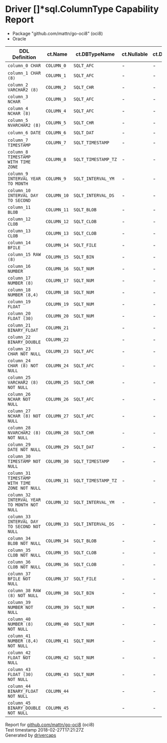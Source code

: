 
# Driver &#91;&#93;&#42;sql.ColumnType Capability Report

- Package "github.com/mattn/go-oci8" (oci8)
- Oracle

<table>
	<thead>
		<tr>
			<th>DDL Definition</th><th>ct.Name</th><th>ct.DBTypeName</th><th>ct.Nullable</th><th>ct.DecimalSize</th><th>ct.Length</th><th>ct.ScanType</th>
		</tr>
	</thead>
	<tbody>
		<tr>
			<td nowrap><code>column_0 CHAR</code></td>
			<td nowrap><code>COLUMN_0</code></td>
			<td nowrap><code>SQLT_AFC</code></td>
			<td>-</td>
			<td>-</td>
			<td nowrap><code>1</code></td>
			<td nowrap><code>[]string</code></td>
		</tr>
		<tr>
			<td nowrap><code>column_1 CHAR (8)</code></td>
			<td nowrap><code>COLUMN_1</code></td>
			<td nowrap><code>SQLT_AFC</code></td>
			<td>-</td>
			<td>-</td>
			<td nowrap><code>8</code></td>
			<td nowrap><code>[]string</code></td>
		</tr>
		<tr>
			<td nowrap><code>column_2 VARCHAR2 (8)</code></td>
			<td nowrap><code>COLUMN_2</code></td>
			<td nowrap><code>SQLT_CHR</code></td>
			<td>-</td>
			<td>-</td>
			<td nowrap><code>8</code></td>
			<td nowrap><code>[]string</code></td>
		</tr>
		<tr>
			<td nowrap><code>column_3 NCHAR</code></td>
			<td nowrap><code>COLUMN_3</code></td>
			<td nowrap><code>SQLT_AFC</code></td>
			<td>-</td>
			<td>-</td>
			<td nowrap><code>2</code></td>
			<td nowrap><code>[]string</code></td>
		</tr>
		<tr>
			<td nowrap><code>column_4 NCHAR (8)</code></td>
			<td nowrap><code>COLUMN_4</code></td>
			<td nowrap><code>SQLT_AFC</code></td>
			<td>-</td>
			<td>-</td>
			<td nowrap><code>16</code></td>
			<td nowrap><code>[]string</code></td>
		</tr>
		<tr>
			<td nowrap><code>column_5 NVARCHAR2 (8)</code></td>
			<td nowrap><code>COLUMN_5</code></td>
			<td nowrap><code>SQLT_CHR</code></td>
			<td>-</td>
			<td>-</td>
			<td nowrap><code>16</code></td>
			<td nowrap><code>[]string</code></td>
		</tr>
		<tr>
			<td nowrap><code>column_6 DATE</code></td>
			<td nowrap><code>COLUMN_6</code></td>
			<td nowrap><code>SQLT_DAT</code></td>
			<td>-</td>
			<td>-</td>
			<td nowrap><code>7</code></td>
			<td nowrap><code>[]string</code></td>
		</tr>
		<tr>
			<td nowrap><code>column_7 TIMESTAMP</code></td>
			<td nowrap><code>COLUMN_7</code></td>
			<td nowrap><code>SQLT_TIMESTAMP</code></td>
			<td>-</td>
			<td>-</td>
			<td nowrap><code>11</code></td>
			<td nowrap><code>[]string</code></td>
		</tr>
		<tr>
			<td nowrap><code>column_8 TIMESTAMP WITH TIME ZONE</code></td>
			<td nowrap><code>COLUMN_8</code></td>
			<td nowrap><code>SQLT_TIMESTAMP_TZ</code></td>
			<td>-</td>
			<td>-</td>
			<td nowrap><code>13</code></td>
			<td nowrap><code>[]string</code></td>
		</tr>
		<tr>
			<td nowrap><code>column_9 INTERVAL YEAR TO MONTH</code></td>
			<td nowrap><code>COLUMN_9</code></td>
			<td nowrap><code>SQLT_INTERVAL_YM</code></td>
			<td>-</td>
			<td>-</td>
			<td nowrap><code>5</code></td>
			<td nowrap><code>[]string</code></td>
		</tr>
		<tr>
			<td nowrap><code>column_10 INTERVAL DAY TO SECOND</code></td>
			<td nowrap><code>COLUMN_10</code></td>
			<td nowrap><code>SQLT_INTERVAL_DS</code></td>
			<td>-</td>
			<td>-</td>
			<td nowrap><code>11</code></td>
			<td nowrap><code>[]string</code></td>
		</tr>
		<tr>
			<td nowrap><code>column_11 BLOB</code></td>
			<td nowrap><code>COLUMN_11</code></td>
			<td nowrap><code>SQLT_BLOB</code></td>
			<td>-</td>
			<td>-</td>
			<td nowrap><code>4000</code></td>
			<td nowrap><code>[]string</code></td>
		</tr>
		<tr>
			<td nowrap><code>column_12 CLOB</code></td>
			<td nowrap><code>COLUMN_12</code></td>
			<td nowrap><code>SQLT_CLOB</code></td>
			<td>-</td>
			<td>-</td>
			<td nowrap><code>4000</code></td>
			<td nowrap><code>[]string</code></td>
		</tr>
		<tr>
			<td nowrap><code>column_13 CLOB</code></td>
			<td nowrap><code>COLUMN_13</code></td>
			<td nowrap><code>SQLT_CLOB</code></td>
			<td>-</td>
			<td>-</td>
			<td nowrap><code>4000</code></td>
			<td nowrap><code>[]string</code></td>
		</tr>
		<tr>
			<td nowrap><code>column_14 BFILE</code></td>
			<td nowrap><code>COLUMN_14</code></td>
			<td nowrap><code>SQLT_FILE</code></td>
			<td>-</td>
			<td>-</td>
			<td nowrap><code>530</code></td>
			<td nowrap><code>[]string</code></td>
		</tr>
		<tr>
			<td nowrap><code>column_15 RAW (8)</code></td>
			<td nowrap><code>COLUMN_15</code></td>
			<td nowrap><code>SQLT_BIN</code></td>
			<td>-</td>
			<td>-</td>
			<td nowrap><code>8</code></td>
			<td nowrap><code>[]string</code></td>
		</tr>
		<tr>
			<td nowrap><code>column_16 NUMBER</code></td>
			<td nowrap><code>COLUMN_16</code></td>
			<td nowrap><code>SQLT_NUM</code></td>
			<td>-</td>
			<td>-</td>
			<td nowrap><code>22</code></td>
			<td nowrap><code>[]string</code></td>
		</tr>
		<tr>
			<td nowrap><code>column_17 NUMBER (8)</code></td>
			<td nowrap><code>COLUMN_17</code></td>
			<td nowrap><code>SQLT_NUM</code></td>
			<td>-</td>
			<td>-</td>
			<td nowrap><code>22</code></td>
			<td nowrap><code>[]string</code></td>
		</tr>
		<tr>
			<td nowrap><code>column_18 NUMBER (8,4)</code></td>
			<td nowrap><code>COLUMN_18</code></td>
			<td nowrap><code>SQLT_NUM</code></td>
			<td>-</td>
			<td>-</td>
			<td nowrap><code>22</code></td>
			<td nowrap><code>[]string</code></td>
		</tr>
		<tr>
			<td nowrap><code>column_19 FLOAT</code></td>
			<td nowrap><code>COLUMN_19</code></td>
			<td nowrap><code>SQLT_NUM</code></td>
			<td>-</td>
			<td>-</td>
			<td nowrap><code>22</code></td>
			<td nowrap><code>[]string</code></td>
		</tr>
		<tr>
			<td nowrap><code>column_20 FLOAT (30)</code></td>
			<td nowrap><code>COLUMN_20</code></td>
			<td nowrap><code>SQLT_NUM</code></td>
			<td>-</td>
			<td>-</td>
			<td nowrap><code>22</code></td>
			<td nowrap><code>[]string</code></td>
		</tr>
		<tr>
			<td nowrap><code>column_21 BINARY_FLOAT</code></td>
			<td nowrap><code>COLUMN_21</code></td>
			<td/>
			<td>-</td>
			<td>-</td>
			<td nowrap><code>4</code></td>
			<td nowrap><code>[]string</code></td>
		</tr>
		<tr>
			<td nowrap><code>column_22 BINARY_DOUBLE</code></td>
			<td nowrap><code>COLUMN_22</code></td>
			<td/>
			<td>-</td>
			<td>-</td>
			<td nowrap><code>8</code></td>
			<td nowrap><code>[]string</code></td>
		</tr>
		<tr>
			<td nowrap><code>column_23 CHAR NOT NULL</code></td>
			<td nowrap><code>COLUMN_23</code></td>
			<td nowrap><code>SQLT_AFC</code></td>
			<td>-</td>
			<td>-</td>
			<td nowrap><code>1</code></td>
			<td nowrap><code>[]string</code></td>
		</tr>
		<tr>
			<td nowrap><code>column_24 CHAR (8) NOT NULL</code></td>
			<td nowrap><code>COLUMN_24</code></td>
			<td nowrap><code>SQLT_AFC</code></td>
			<td>-</td>
			<td>-</td>
			<td nowrap><code>8</code></td>
			<td nowrap><code>[]string</code></td>
		</tr>
		<tr>
			<td nowrap><code>column_25 VARCHAR2 (8) NOT NULL</code></td>
			<td nowrap><code>COLUMN_25</code></td>
			<td nowrap><code>SQLT_CHR</code></td>
			<td>-</td>
			<td>-</td>
			<td nowrap><code>8</code></td>
			<td nowrap><code>[]string</code></td>
		</tr>
		<tr>
			<td nowrap><code>column_26 NCHAR NOT NULL</code></td>
			<td nowrap><code>COLUMN_26</code></td>
			<td nowrap><code>SQLT_AFC</code></td>
			<td>-</td>
			<td>-</td>
			<td nowrap><code>2</code></td>
			<td nowrap><code>[]string</code></td>
		</tr>
		<tr>
			<td nowrap><code>column_27 NCHAR (8) NOT NULL</code></td>
			<td nowrap><code>COLUMN_27</code></td>
			<td nowrap><code>SQLT_AFC</code></td>
			<td>-</td>
			<td>-</td>
			<td nowrap><code>16</code></td>
			<td nowrap><code>[]string</code></td>
		</tr>
		<tr>
			<td nowrap><code>column_28 NVARCHAR2 (8) NOT NULL</code></td>
			<td nowrap><code>COLUMN_28</code></td>
			<td nowrap><code>SQLT_CHR</code></td>
			<td>-</td>
			<td>-</td>
			<td nowrap><code>16</code></td>
			<td nowrap><code>[]string</code></td>
		</tr>
		<tr>
			<td nowrap><code>column_29 DATE NOT NULL</code></td>
			<td nowrap><code>COLUMN_29</code></td>
			<td nowrap><code>SQLT_DAT</code></td>
			<td>-</td>
			<td>-</td>
			<td nowrap><code>7</code></td>
			<td nowrap><code>[]string</code></td>
		</tr>
		<tr>
			<td nowrap><code>column_30 TIMESTAMP NOT NULL</code></td>
			<td nowrap><code>COLUMN_30</code></td>
			<td nowrap><code>SQLT_TIMESTAMP</code></td>
			<td>-</td>
			<td>-</td>
			<td nowrap><code>11</code></td>
			<td nowrap><code>[]string</code></td>
		</tr>
		<tr>
			<td nowrap><code>column_31 TIMESTAMP WITH TIME ZONE NOT NULL</code></td>
			<td nowrap><code>COLUMN_31</code></td>
			<td nowrap><code>SQLT_TIMESTAMP_TZ</code></td>
			<td>-</td>
			<td>-</td>
			<td nowrap><code>13</code></td>
			<td nowrap><code>[]string</code></td>
		</tr>
		<tr>
			<td nowrap><code>column_32 INTERVAL YEAR TO MONTH NOT NULL</code></td>
			<td nowrap><code>COLUMN_32</code></td>
			<td nowrap><code>SQLT_INTERVAL_YM</code></td>
			<td>-</td>
			<td>-</td>
			<td nowrap><code>5</code></td>
			<td nowrap><code>[]string</code></td>
		</tr>
		<tr>
			<td nowrap><code>column_33 INTERVAL DAY TO SECOND NOT NULL</code></td>
			<td nowrap><code>COLUMN_33</code></td>
			<td nowrap><code>SQLT_INTERVAL_DS</code></td>
			<td>-</td>
			<td>-</td>
			<td nowrap><code>11</code></td>
			<td nowrap><code>[]string</code></td>
		</tr>
		<tr>
			<td nowrap><code>column_34 BLOB NOT NULL</code></td>
			<td nowrap><code>COLUMN_34</code></td>
			<td nowrap><code>SQLT_BLOB</code></td>
			<td>-</td>
			<td>-</td>
			<td nowrap><code>4000</code></td>
			<td nowrap><code>[]string</code></td>
		</tr>
		<tr>
			<td nowrap><code>column_35 CLOB NOT NULL</code></td>
			<td nowrap><code>COLUMN_35</code></td>
			<td nowrap><code>SQLT_CLOB</code></td>
			<td>-</td>
			<td>-</td>
			<td nowrap><code>4000</code></td>
			<td nowrap><code>[]string</code></td>
		</tr>
		<tr>
			<td nowrap><code>column_36 CLOB NOT NULL</code></td>
			<td nowrap><code>COLUMN_36</code></td>
			<td nowrap><code>SQLT_CLOB</code></td>
			<td>-</td>
			<td>-</td>
			<td nowrap><code>4000</code></td>
			<td nowrap><code>[]string</code></td>
		</tr>
		<tr>
			<td nowrap><code>column_37 BFILE NOT NULL</code></td>
			<td nowrap><code>COLUMN_37</code></td>
			<td nowrap><code>SQLT_FILE</code></td>
			<td>-</td>
			<td>-</td>
			<td nowrap><code>530</code></td>
			<td nowrap><code>[]string</code></td>
		</tr>
		<tr>
			<td nowrap><code>column_38 RAW (8) NOT NULL</code></td>
			<td nowrap><code>COLUMN_38</code></td>
			<td nowrap><code>SQLT_BIN</code></td>
			<td>-</td>
			<td>-</td>
			<td nowrap><code>8</code></td>
			<td nowrap><code>[]string</code></td>
		</tr>
		<tr>
			<td nowrap><code>column_39 NUMBER NOT NULL</code></td>
			<td nowrap><code>COLUMN_39</code></td>
			<td nowrap><code>SQLT_NUM</code></td>
			<td>-</td>
			<td>-</td>
			<td nowrap><code>22</code></td>
			<td nowrap><code>[]string</code></td>
		</tr>
		<tr>
			<td nowrap><code>column_40 NUMBER (8) NOT NULL</code></td>
			<td nowrap><code>COLUMN_40</code></td>
			<td nowrap><code>SQLT_NUM</code></td>
			<td>-</td>
			<td>-</td>
			<td nowrap><code>22</code></td>
			<td nowrap><code>[]string</code></td>
		</tr>
		<tr>
			<td nowrap><code>column_41 NUMBER (8,4) NOT NULL</code></td>
			<td nowrap><code>COLUMN_41</code></td>
			<td nowrap><code>SQLT_NUM</code></td>
			<td>-</td>
			<td>-</td>
			<td nowrap><code>22</code></td>
			<td nowrap><code>[]string</code></td>
		</tr>
		<tr>
			<td nowrap><code>column_42 FLOAT NOT NULL</code></td>
			<td nowrap><code>COLUMN_42</code></td>
			<td nowrap><code>SQLT_NUM</code></td>
			<td>-</td>
			<td>-</td>
			<td nowrap><code>22</code></td>
			<td nowrap><code>[]string</code></td>
		</tr>
		<tr>
			<td nowrap><code>column_43 FLOAT (30) NOT NULL</code></td>
			<td nowrap><code>COLUMN_43</code></td>
			<td nowrap><code>SQLT_NUM</code></td>
			<td>-</td>
			<td>-</td>
			<td nowrap><code>22</code></td>
			<td nowrap><code>[]string</code></td>
		</tr>
		<tr>
			<td nowrap><code>column_44 BINARY_FLOAT NOT NULL</code></td>
			<td nowrap><code>COLUMN_44</code></td>
			<td/>
			<td>-</td>
			<td>-</td>
			<td nowrap><code>4</code></td>
			<td nowrap><code>[]string</code></td>
		</tr>
		<tr>
			<td nowrap><code>column_45 BINARY_DOUBLE NOT NULL</code></td>
			<td nowrap><code>COLUMN_45</code></td>
			<td/>
			<td>-</td>
			<td>-</td>
			<td nowrap><code>8</code></td>
			<td nowrap><code>[]string</code></td>
		</tr>
	</tbody>
</table>

Report for [github.com/mattn/go-oci8](https://github.com/mattn/go-oci8) (oci8)<br/>
Test timestamp 2018-02-27T17:21:27Z<br/>
Generated by [drivercaps](https://github.com/jimsmart/drivercaps)

